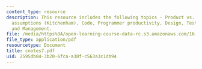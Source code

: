 ```yaml
---
content_type: resource
description: This resource includes the following topics - Product vs. process, Three
  assumptions (Kitchenham), Code, Programmer productivity, Design, Testing, Maintainability,
  and Management.
file: /media/https%3A/open-learning-course-data-rc.s3.amazonaws.com/16-355j-software-engineering-concepts-fall-2005/2595db843b206fcaa30fc563a3c1db94_cnotes7.pdf
file_type: application/pdf
resourcetype: Document
title: cnotes7.pdf
uid: 2595db84-3b20-6fca-a30f-c563a3c1db94
---
```

